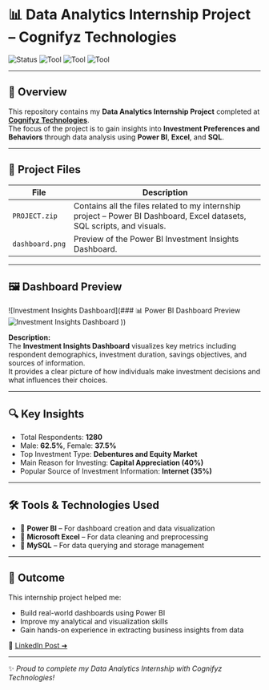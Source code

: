 # 📊 Data Analytics Internship Project – Cognifyz Technologies  

![Status](https://img.shields.io/badge/Internship-Completed-brightgreen?style=flat-square)
![Tool](https://img.shields.io/badge/PowerBI-Data%20Visualization-yellow?style=flat-square&logo=powerbi)
![Tool](https://img.shields.io/badge/Excel-Data%20Cleaning-green?style=flat-square&logo=microsoftexcel)
![Tool](https://img.shields.io/badge/SQL-Database-blue?style=flat-square&logo=mysql)

---

## 🚀 Overview  
This repository contains my **Data Analytics Internship Project** completed at **[Cognifyz Technologies](https://www.cognifyz.com)**.  
The focus of the project is to gain insights into **Investment Preferences and Behaviors** through data analysis using **Power BI**, **Excel**, and **SQL**.

---

## 📂 Project Files  
| File | Description |
|------|--------------|
| `PROJECT.zip` | Contains all the files related to my internship project – Power BI Dashboard, Excel datasets, SQL scripts, and visuals. |
| `dashboard.png` | Preview of the Power BI Investment Insights Dashboard. |

---

## 🖼️ Dashboard Preview  
![Investment Insights Dashboard](### 📊 Power BI Dashboard Preview
![Investment Insights Dashboard]((https://github.com/ganu47/Cognifyz-Data-Analytics-Internship/blob/main/PowerBi/dashboard.PNG?raw=true))
))

**Description:**  
The **Investment Insights Dashboard** visualizes key metrics including respondent demographics, investment duration, savings objectives, and sources of information.  
It provides a clear picture of how individuals make investment decisions and what influences their choices.

---

## 🔍 Key Insights  
- Total Respondents: **1280**  
- Male: **62.5%**, Female: **37.5%**  
- Top Investment Type: **Debentures and Equity Market**  
- Main Reason for Investing: **Capital Appreciation (40%)**  
- Popular Source of Investment Information: **Internet (35%)**

---

## 🛠️ Tools & Technologies Used  
- 🧠 **Power BI** – For dashboard creation and data visualization  
- 🧮 **Microsoft Excel** – For data cleaning and preprocessing  
- 💾 **MySQL** – For data querying and storage management  

---

## 🏁 Outcome  
This internship project helped me:
- Build real-world dashboards using Power BI  
- Improve my analytical and visualization skills  
- Gain hands-on experience in extracting business insights from data  

📎 [LinkedIn Post ➜](https://www.linkedin.com/posts/ganesh-kumble-6b64021aa_cognifyztechnologies-dataanalytics-powerbi-activity-7388274700726001664-dQ0f)

---

✨ *Proud to complete my Data Analytics Internship with Cognifyz Technologies!*  
